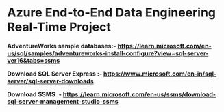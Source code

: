 # Azure End-to-End Data Engineering Real-Time Project

**AdventureWorks sample databases:- https://learn.microsoft.com/en-us/sql/samples/adventureworks-install-configure?view=sql-server-ver16&tabs=ssms**

**Download SQL Server Express :- https://www.microsoft.com/en-in/sql-server/sql-server-downloads**

**Download SSMS :- https://learn.microsoft.com/en-us/ssms/download-sql-server-management-studio-ssms**
